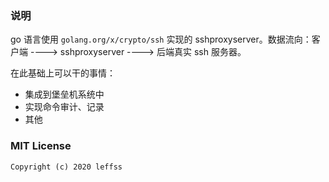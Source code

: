 ### 说明
go 语言使用 `golang.org/x/crypto/ssh` 实现的 sshproxyserver。数据流向：客户端 ----> sshproxyserver ----> 后端真实 ssh 服务器。

在此基础上可以干的事情：
- 集成到堡垒机系统中
- 实现命令审计、记录
- 其他

### MIT License
```
Copyright (c) 2020 leffss
```